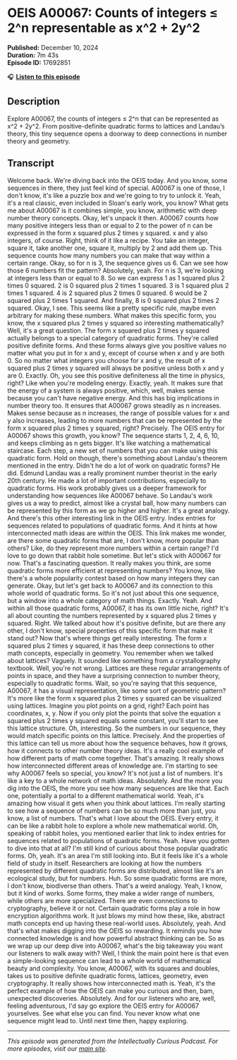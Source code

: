 # OEIS A00067: Counts of integers ≤ 2^n representable as x^2 + 2y^2

**Published:** December 10, 2024  
**Duration:** 7m 43s  
**Episode ID:** 17692851

🎧 **[Listen to this episode](https://intellectuallycurious.buzzsprout.com/2529712/episodes/17692851-oeis-a00067-counts-of-integers-≤-2^n-representable-as-x^2-+-2y^2)**

## Description

Explore A00067, the counts of integers ≤ 2^n that can be represented as x^2 + 2y^2. From positive-definite quadratic forms to lattices and Landau’s theory, this tiny sequence opens a doorway to deep connections in number theory and geometry.

## Transcript

Welcome back. We're diving back into the OEIS today. And you know, some sequences in there, they just feel kind of special. A00067 is one of those, I don't know, it's like a puzzle box and we're going to try to unlock it. Yeah, it's a real classic, even included in Sloan's early work, you know? What gets me about A00067 is it combines simple, you know, arithmetic with deep number theory concepts. Okay, let's unpack it then. A00067 counts how many positive integers less than or equal to 2 to the power of n can be expressed in the form x squared plus 2 times y squared. x and y also integers, of course. Right, think of it like a recipe. You take an integer, square it, take another one, square it, multiply by 2 and add them up. This sequence counts how many numbers you can make that way within a certain range. Okay, so for n is 3, the sequence gives us 6. Can we see how those 6 numbers fit the pattern? Absolutely, yeah. For n is 3, we're looking at integers less than or equal to 8. So we can express 1 as 1 squared plus 2 times 0 squared. 2 is 0 squared plus 2 times 1 squared. 3 is 1 squared plus 2 times 1 squared. 4 is 2 squared plus 2 times 0 squared. 6 would be 2 squared plus 2 times 1 squared. And finally, 8 is 0 squared plus 2 times 2 squared. Okay, I see. This seems like a pretty specific rule, maybe even arbitrary for making these numbers. What makes this specific form, you know, the x squared plus 2 times y squared so interesting mathematically? Well, it's a great question. The form x squared plus 2 times y squared actually belongs to a special category of quadratic forms. They're called positive definite forms. And these forms always give you positive values no matter what you put in for x and y, except of course when x and y are both 0. So no matter what integers you choose for x and y, the result of x squared plus 2 times y squared will always be positive unless both x and y are 0. Exactly. Oh, you see this positive definiteness all the time in physics, right? Like when you're modeling energy. Exactly, yeah. It makes sure that the energy of a system is always positive, which, well, makes sense because you can't have negative energy. And this has big implications in number theory too. It ensures that A00067 grows steadily as n increases. Makes sense because as n increases, the range of possible values for x and y also increases, leading to more numbers that can be represented by the form x squared plus 2 times y squared, right? Precisely. The OEIS entry for A00067 shows this growth, you know? The sequence starts 1, 2, 4, 6, 10, and keeps climbing as n gets bigger. It's like watching a mathematical staircase. Each step, a new set of numbers that you can make using this quadratic form. Hold on though, there's something about Landau's theorem mentioned in the entry. Didn't he do a lot of work on quadratic forms? He did. Edmund Landau was a really prominent number theorist in the early 20th century. He made a lot of important contributions, especially to quadratic forms. His work probably gives us a deeper framework for understanding how sequences like A00067 behave. So Landau's work gives us a way to predict, almost like a crystal ball, how many numbers can be represented by this form as we go higher and higher. It's a great analogy. And there's this other interesting link in the OEIS entry. Index entries for sequences related to populations of quadratic forms. And it hints at how interconnected math ideas are within the OEIS. This link makes me wonder, are there some quadratic forms that are, I don't know, more popular than others? Like, do they represent more numbers within a certain range? I'd love to go down that rabbit hole sometime. But let's stick with A00067 for now. That's a fascinating question. It really makes you think, are some quadratic forms more efficient at representing numbers? You know, like there's a whole popularity contest based on how many integers they can generate. Okay, but let's get back to A00067 and its connection to this whole world of quadratic forms. So it's not just about this one sequence, but a window into a whole category of math things. Exactly. Yeah. And within all those quadratic forms, A00067, it has its own little niche, right? It's all about counting the numbers represented by x squared plus 2 times y squared. Right. We talked about how it's positive definite, but are there any other, I don't know, special properties of this specific form that make it stand out? Now that's where things get really interesting. The form x squared plus 2 times y squared, it has these deep connections to other math concepts, especially in geometry. You remember when we talked about lattices? Vaguely. It sounded like something from a crystallography textbook. Well, you're not wrong. Lattices are these regular arrangements of points in space, and they have a surprising connection to number theory, especially to quadratic forms. Wait, so you're saying that this sequence, A00067, it has a visual representation, like some sort of geometric pattern? It's more like the form x squared plus 2 times y squared can be visualized using lattices. Imagine you plot points on a grid, right? Each point has coordinates, x, y. Now if you only plot the points that solve the equation x squared plus 2 times y squared equals some constant, you'll start to see this lattice structure. Oh, interesting. So the numbers in our sequence, they would match specific points on this lattice. Precisely. And the properties of this lattice can tell us more about how the sequence behaves, how it grows, how it connects to other number theory ideas. It's a really cool example of how different parts of math come together. That's amazing. It really shows how interconnected different areas of knowledge are. I'm starting to see why A00067 feels so special, you know? It's not just a list of numbers. It's like a key to a whole network of math ideas. Absolutely. And the more you dig into the OEIS, the more you see how many sequences are like that. Each one, potentially a portal to a different mathematical world. Yeah, it's amazing how visual it gets when you think about lattices. I'm really starting to see how a sequence of numbers can be so much more than just, you know, a list of numbers. That's what I love about the OEIS. Every entry, it can be like a rabbit hole to explore a whole new mathematical world. Oh, speaking of rabbit holes, you mentioned earlier that link to index entries for sequences related to populations of quadratic forms. Yeah. Have you gotten to dive into that at all? I'm still kind of curious about those popular quadratic forms. Oh, yeah. It's an area I'm still looking into. But it feels like it's a whole field of study in itself. Researchers are looking at how the numbers represented by different quadratic forms are distributed, almost like it's an ecological study, but for numbers. Huh. So some quadratic forms are more, I don't know, biodiverse than others. That's a weird analogy. Yeah, I know, but it kind of works. Some forms, they make a wider range of numbers, while others are more specialized. There are even connections to cryptography, believe it or not. Certain quadratic forms play a role in how encryption algorithms work. It just blows my mind how these, like, abstract math concepts end up having these real-world uses. Absolutely, yeah. And that's what makes digging into the OEIS so rewarding. It reminds you how connected knowledge is and how powerful abstract thinking can be. So as we wrap up our deep dive into A00067, what's the big takeaway you want our listeners to walk away with? Well, I think the main point here is that even a simple-looking sequence can lead to a whole world of mathematical beauty and complexity. You know, A00067, with its squares and doubles, takes us to positive definite quadratic forms, lattices, geometry, even cryptography. It really shows how interconnected math is. Yeah, it's the perfect example of how the OEIS can make you curious and then, bam, unexpected discoveries. Absolutely. And for our listeners who are, well, feeling adventurous, I'd say go explore the OEIS entry for A00067 yourselves. See what else you can find. You never know what one sequence might lead to. Until next time then, happy exploring.

---
*This episode was generated from the Intellectually Curious Podcast. For more episodes, visit our [main site](https://intellectuallycurious.buzzsprout.com).*
